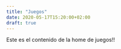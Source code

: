 ```yaml
---
title: "Juegos"
date: 2020-05-17T15:20:00+02:00
draft: true
---
```


Este es el contenido de la home de juegos!!
